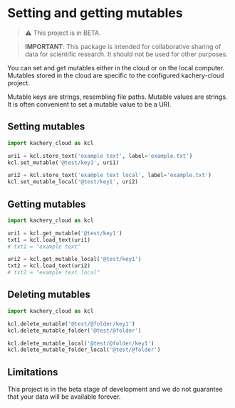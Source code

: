 # Setting and getting mutables

> :warning: This project is in BETA.

> **IMPORTANT**: This package is intended for collaborative sharing of data for scientific research. It should not be used for other purposes.

You can set and get mutables either in the cloud or on the local computer. Mutables stored in the cloud are specific to the configured kachery-cloud project.

Mutable keys are strings, resembling file paths. Mutable values are strings. It is often convenient to set a mutable value to be a URI.

## Setting mutables

```python
import kachery_cloud as kcl

uri1 = kcl.store_text('example text', label='example.txt')
kcl.set_mutable('@test/key1', uri1)

uri2 = kcl.store_text('example text local', label='example.txt')
kcl.set_mutable_local('@test/key1', uri2)
```

## Getting mutables

```python
import kachery_cloud as kcl

uri1 = kcl.get_mutable('@test/key1')
txt1 = kcl.load_text(uri1)
# txt1 = "example text"

uri2 = kcl.get_mutable_local('@test/key1')
txt2 = kcl.load_text(uri2)
# txt2 = "example text local"
```

## Deleting mutables

```python
import kachery_cloud as kcl

kcl.delete_mutable('@test/@folder/key1')
kcl.delete_mutable_folder('@test/@folder')

kcl.delete_mutable_local('@test/@folder/key1')
kcl.delete_mutable_folder_local('@test/@folder')
```

## Limitations

This project is in the beta stage of development and we do not guarantee that your data will be available forever.